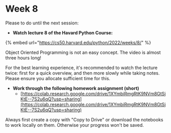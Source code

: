 # Week 8

Please to do until the next session:

* **Watch lecture 8 of the Havard Python Course:**

{% embed url="https://cs50.harvard.edu/python/2022/weeks/8/" %}

Object Oriented Programming is not an easy concept. The video is almost three hours long!

For the best learning experience, it's recommended to watch the lecture twice: first for a quick overview, and then more slowly while taking notes. Please ensure you allocate sufficient time for this.

* **Work through the following homework assignment (short)**
  * [https://colab.research.google.com/drive/1XYmbiRmgRtK9NVm8GtSjKtE--7S2u6qQ?usp=sharing](https://colab.research.google.com/drive/1XYmbiRmgRtK9NVm8GtSjKtE--7S2u6qQ?usp=sharing)

Always first create a copy with "Copy to Drive" or download the notebooks to work locally on them. Otherwise your progress won't be saved.

